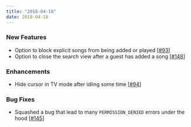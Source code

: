 ```yaml
---
title: "2018-04-18"
date: 2018-04-18
---
```


### New Features

- Option to block explicit songs from being added or played [[#93](https://github.com/Festify/app/issues/93)]
- Option to close the search view after a guest has added a song [[#148](https://github.com/Festify/app/issues/148)]

### Enhancements

- Hide cursor in TV mode after idling some time [[#94](https://github.com/Festify/app/issues/94)]

### Bug Fixes

- Squashed a bug that lead to many `PERMISSION_DENIED` errors under the hood [[#145](https://github.com/Festify/app/issues/145)]